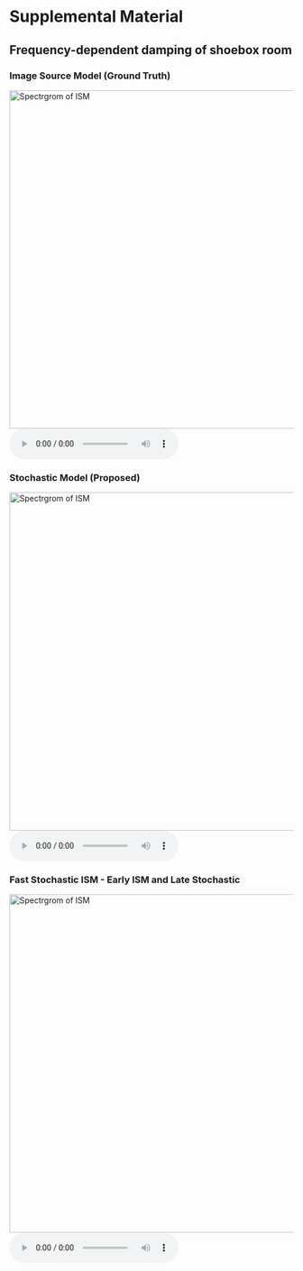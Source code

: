 <script type="text/x-mathjax-config"> MathJax.Hub.Config({ TeX: { equationNumbers: { autoNumber: "all" } } }); </script>
<script type="text/x-mathjax-config">
	MathJax.Hub.Config({
		tex2jax: {
			inlineMath: [ ['$','$'], ["\\(","\\)"] ],
      processEscapes: true
  }
});
</script>
<script src="https://cdn.mathjax.org/mathjax/latest/MathJax.js?config=TeX-AMS-MML_HTMLorMML" type="text/javascript"></script>

<!-- ... -->

<link href="https://maxcdn.bootstrapcdn.com/font-awesome/4.7.0/css/font-awesome.min.css" rel="stylesheet" integrity="sha384-wvfXpqpZZVQGK6TAh5PVlGOfQNHSoD2xbE+QkPxCAFlNEevoEH3Sl0sibVcOQVnN" crossorigin="anonymous" />
<link rel="stylesheet" href="{{ site.baseurl}}/css/trackswitch.min.css" />




    
# Supplemental Material


## Frequency-dependent damping of shoebox room
 

### Image Source Model (Ground Truth)

<img src="{{ site.baseurl}}/examples/images/ism.jpg" alt="Spectrgrom of ISM" style="height: 600px; width:600px;"/>

<audio controls>
  <source src="{{ site.baseurl}}/examples/sounds/ism.wav" type="audio/ogg">
  <source src="{{ site.baseurl}}/examples/sounds/ism.wav" type="audio/mpeg">
  Your browser does not support the audio tag. 
</audio>

### Stochastic Model (Proposed)

<img src="{{ site.baseurl}}/examples/images/stochastic.jpg" alt="Spectrgrom of ISM" style="height: 600px; width:600px;"/>

<audio controls>
  <source src="{{ site.baseurl}}/examples/sounds/stochastic.wav" type="audio/ogg">
  <source src="{{ site.baseurl}}/examples/sounds/stochastic.wav" type="audio/mpeg">
  Your browser does not support the audio tag. 
</audio>

### Fast Stochastic ISM - Early ISM and Late Stochastic 

<img src="{{ site.baseurl}}/examples/images/combined.jpg" alt="Spectrgrom of ISM" style="height: 600px; width:600px;"/>

<audio controls>
  <source src="{{ site.baseurl}}/examples/sounds/combined.wav" type="audio/ogg">
  <source src="{{ site.baseurl}}/examples/sounds/combined.wav" type="audio/mpeg">
  Your browser does not support the audio tag. 
</audio>
